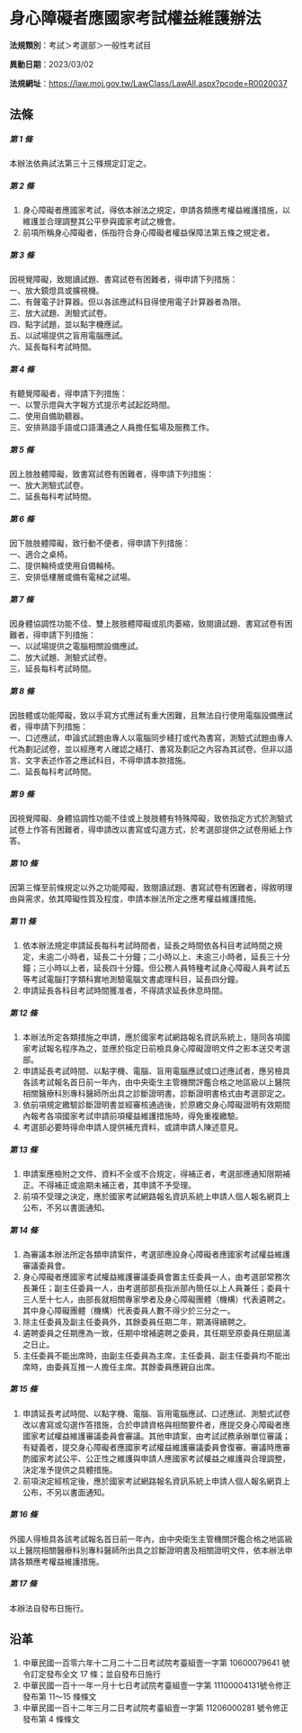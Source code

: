 # 身心障礙者應國家考試權益維護辦法

**法規類別**：考試＞考選部＞一般性考試目

**異動日期**：2023/03/02  

**法規網址**：https://law.moj.gov.tw/LawClass/LawAll.aspx?pcode=R0020037





## 法條
##### 第 1 條
本辦法依典試法第三十三條規定訂定之。

##### 第 2 條
1. 身心障礙者應國家考試，得依本辦法之規定，申請各類應考權益維護措施，以維護並合理調整其公平參與國家考試之機會。
1. 前項所稱身心障礙者，係指符合身心障礙者權益保障法第五條之規定者。

##### 第 3 條
因視覺障礙，致閱讀試題、書寫試卷有困難者，得申請下列措施：  
一、放大鏡燈具或擴視機。  
二、有聲電子計算器。但以各該應試科目得使用電子計算器者為限。  
三、放大試題、測驗式試卷。  
四、點字試題，並以點字機應試。  
五、以試場提供之盲用電腦應試。  
六、延長每科考試時間。

##### 第 4 條
有聽覺障礙者，得申請下列措施：  
一、以警示燈與大字報方式提示考試起訖時間。  
二、使用自備助聽器。  
三、安排熟諳手語或口語溝通之人員擔任監場及服務工作。

##### 第 5 條
因上肢肢體障礙，致書寫試卷有困難者，得申請下列措施：  
一、放大測驗式試卷。  
二、延長每科考試時間。

##### 第 6 條
因下肢肢體障礙，致行動不便者，得申請下列措施：  
一、適合之桌椅。  
二、提供輪椅或使用自備輪椅。  
三、安排低樓層或備有電梯之試場。

##### 第 7 條
因身體協調性功能不佳、雙上肢肢體障礙或肌肉萎縮，致閱讀試題、書寫試卷有困難者，得申請下列措施：  
一、以試場提供之電腦相關設備應試。  
二、放大試題、測驗式試卷。  
三、延長每科考試時間。

##### 第 8 條
因肢體或功能障礙，致以手寫方式應試有重大困難，且無法自行使用電腦設備應試者，得申請下列措施：  
一、口述應試，申論式試題由專人以電腦同步繕打或代為書寫，測驗式試題由專人代為劃記試卷，並以經應考人確認之繕打、書寫及劃記之內容為其試卷。但非以語言、文字表述作答之應試科目，不得申請本款措施。  
二、延長每科考試時間。

##### 第 9 條
因視覺障礙、身體協調性功能不佳或上肢肢體有特殊障礙，致依指定方式於測驗式試卷上作答有困難者，得申請改以書寫或勾選方式，於考選部提供之試卷用紙上作答。

##### 第 10 條
因第三條至前條規定以外之功能障礙，致閱讀試題、書寫試卷有困難者，得敘明理由與需求，依其障礙性質及程度，申請本辦法所定之應考權益維護措施。

##### 第 11 條
1. 依本辦法規定申請延長每科考試時間者，延長之時間依各科目考試時間之規定，未逾二小時者，延長二十分鐘；二小時以上、未逾三小時者，延長三十分鐘；三小時以上者，延長四十分鐘。但公務人員特種考試身心障礙人員考試五等考試電腦打字類科實地測驗電腦文書處理科目，延長四分鐘。
1. 申請延長各科目考試時間獲准者，不得請求延長休息時間。

##### 第 12 條
1. 本辦法所定各類措施之申請，應於國家考試網路報名資訊系統上，隨同各項國家考試報名程序為之，並應於指定日前檢具身心障礙證明文件之影本送交考選部。
1. 申請延長考試時間、以點字機、電腦、盲用電腦應試或口述應試者，應另檢具各該考試報名首日前一年內，由中央衛生主管機關評鑑合格之地區級以上醫院相關醫療科別專科醫師所出具之診斷證明書。診斷證明書格式由考選部定之。
1. 依前項規定繳驗診斷證明書並經審核通過後，於原繳交身心障礙證明有效期間內報考各項國家考試申請前項權益維護措施時，得免重複繳驗。
1. 考選部必要時得命申請人提供補充資料，或請申請人陳述意見。

##### 第 13 條
1. 申請案應檢附之文件、資料不全或不合規定，得補正者，考選部應通知限期補正。不得補正或逾期未補正者，其申請不予受理。
1. 前項不受理之決定，應於國家考試網路報名資訊系統上申請人個人報名網頁上公布，不另以書面通知。

##### 第 14 條
1. 為審議本辦法所定各類申請案件，考選部應設身心障礙者應國家考試權益維護審議委員會。
1. 身心障礙者應國家考試權益維護審議委員會置主任委員一人，由考選部常務次長兼任；副主任委員一人，由考選部部長指派部內簡任以上人員兼任；委員十三人至十七人，由部長就相關專家學者及身心障礙團體（機構）代表遴聘之。其中身心障礙團體（機構）代表委員人數不得少於三分之一。
1. 除主任委員及副主任委員外，其餘委員任期二年，期滿得續聘之。
1. 遴聘委員之任期應為一致，任期中增補遴聘之委員，其任期至原委員任期屆滿之日止。
1. 主任委員不能出席時，由副主任委員為主席，主任委員、副主任委員均不能出席時，由委員互推一人擔任主席。其餘委員應親自出席。

##### 第 15 條
1. 申請延長考試時間、以點字機、電腦、盲用電腦應試、口述應試、測驗式試卷改以書寫或勾選作答措施，合於申請資格與相關要件者，應提交身心障礙者應國家考試權益維護審議委員會審議。其他申請案，由考試試務承辦單位審議；有疑義者，提交身心障礙者應國家考試權益維護審議委員會復審。審議時應審酌國家考試公平、公正性之維護與申請人應國家考試權益之維護與合理調整，決定准予提供之具體措施。
1. 前項決定經核定後，應於國家考試網路報名資訊系統上申請人個人報名網頁上公布，不另以書面通知。

##### 第 16 條
外國人得檢具各該考試報名首日前一年內，由中央衛生主管機關評鑑合格之地區級以上醫院相關醫療科別專科醫師所出具之診斷證明書及相關證明文件，依本辦法申請各類應考權益維護措施。

##### 第 17 條
本辦法自發布日施行。

## 沿革
1. 中華民國一百零六年十二月二十二日考試院考臺組壹一字第 10600079641  號令訂定發布全文 17 條；並自發布日施行
1. 中華民國一百十一年一月十七日考試院考臺組壹一字第 11100004131號令修正發布第 11～15 條條文
1. 中華民國一百十二年三月二日考試院考臺組壹一字第 11206000281  號令修正發布第 4  條條文
